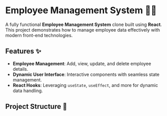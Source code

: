 # Employee Management System 🧑‍💼

A fully functional **Employee Management System** clone built using **React**. This project demonstrates how to manage employee data effectively with modern front-end technologies.

## Features ✨

- **Employee Management**: Add, view, update, and delete employee details.
- **Dynamic User Interface**: Interactive components with seamless state management.
-  **React Hooks**: Leveraging `useState`, `useEffect`, and more for dynamic data handling.

## Project Structure 📂

